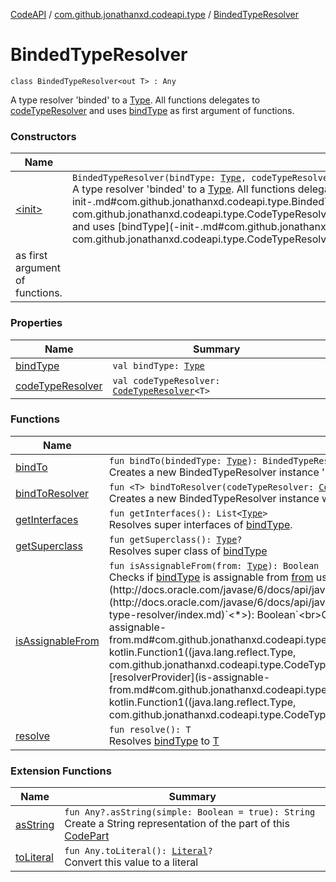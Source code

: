 [CodeAPI](../../index.md) / [com.github.jonathanxd.codeapi.type](../index.md) / [BindedTypeResolver](.)

# BindedTypeResolver

`class BindedTypeResolver<out T> : Any`

A type resolver 'binded' to a [Type](http://docs.oracle.com/javase/6/docs/api/java/lang/reflect/Type.html). All functions delegates to [codeTypeResolver](code-type-resolver.md) and uses [bindType](bind-type.md)
as first argument of functions.

### Constructors

| Name | Summary |
|---|---|
| [&lt;init&gt;](-init-.md) | `BindedTypeResolver(bindType: `[`Type`](http://docs.oracle.com/javase/6/docs/api/java/lang/reflect/Type.html)`, codeTypeResolver: `[`CodeTypeResolver`](../-code-type-resolver/index.md)`<T>)`<br>A type resolver 'binded' to a [Type](http://docs.oracle.com/javase/6/docs/api/java/lang/reflect/Type.html). All functions delegates to [codeTypeResolver](-init-.md#com.github.jonathanxd.codeapi.type.BindedTypeResolver$<init>(java.lang.reflect.Type, com.github.jonathanxd.codeapi.type.CodeTypeResolver((com.github.jonathanxd.codeapi.type.BindedTypeResolver.T)))/codeTypeResolver) and uses [bindType](-init-.md#com.github.jonathanxd.codeapi.type.BindedTypeResolver$<init>(java.lang.reflect.Type, com.github.jonathanxd.codeapi.type.CodeTypeResolver((com.github.jonathanxd.codeapi.type.BindedTypeResolver.T)))/bindType)
as first argument of functions. |

### Properties

| Name | Summary |
|---|---|
| [bindType](bind-type.md) | `val bindType: `[`Type`](http://docs.oracle.com/javase/6/docs/api/java/lang/reflect/Type.html) |
| [codeTypeResolver](code-type-resolver.md) | `val codeTypeResolver: `[`CodeTypeResolver`](../-code-type-resolver/index.md)`<T>` |

### Functions

| Name | Summary |
|---|---|
| [bindTo](bind-to.md) | `fun bindTo(bindedType: `[`Type`](http://docs.oracle.com/javase/6/docs/api/java/lang/reflect/Type.html)`): BindedTypeResolver<T>`<br>Creates a new BindedTypeResolver instance 'binded' to [bindType](bind-type.md). |
| [bindToResolver](bind-to-resolver.md) | `fun <T> bindToResolver(codeTypeResolver: `[`CodeTypeResolver`](../-code-type-resolver/index.md)`<T>): BindedTypeResolver<T>`<br>Creates a new BindedTypeResolver instance which delegate calls to [codeTypeResolver](bind-to-resolver.md#com.github.jonathanxd.codeapi.type.BindedTypeResolver$bindToResolver(com.github.jonathanxd.codeapi.type.CodeTypeResolver((com.github.jonathanxd.codeapi.type.BindedTypeResolver.bindToResolver.T)))/codeTypeResolver). |
| [getInterfaces](get-interfaces.md) | `fun getInterfaces(): List<`[`Type`](http://docs.oracle.com/javase/6/docs/api/java/lang/reflect/Type.html)`>`<br>Resolves super interfaces of [bindType](bind-type.md). |
| [getSuperclass](get-superclass.md) | `fun getSuperclass(): `[`Type`](http://docs.oracle.com/javase/6/docs/api/java/lang/reflect/Type.html)`?`<br>Resolves super class of [bindType](bind-type.md) |
| [isAssignableFrom](is-assignable-from.md) | `fun isAssignableFrom(from: `[`Type`](http://docs.oracle.com/javase/6/docs/api/java/lang/reflect/Type.html)`): Boolean`<br>Checks if [bindType](bind-type.md) is assignable from [from](is-assignable-from.md#com.github.jonathanxd.codeapi.type.BindedTypeResolver$isAssignableFrom(java.lang.reflect.Type)/from) using default resolvers.`fun isAssignableFrom(from: `[`Type`](http://docs.oracle.com/javase/6/docs/api/java/lang/reflect/Type.html)`, resolverProvider: (`[`Type`](http://docs.oracle.com/javase/6/docs/api/java/lang/reflect/Type.html)`) -> `[`CodeTypeResolver`](../-code-type-resolver/index.md)`<*>): Boolean`<br>Checks if [bindType](bind-type.md) is assignable [from](is-assignable-from.md#com.github.jonathanxd.codeapi.type.BindedTypeResolver$isAssignableFrom(java.lang.reflect.Type, kotlin.Function1((java.lang.reflect.Type, com.github.jonathanxd.codeapi.type.CodeTypeResolver((kotlin.Any)))))/from) using resolvers provided by [resolverProvider](is-assignable-from.md#com.github.jonathanxd.codeapi.type.BindedTypeResolver$isAssignableFrom(java.lang.reflect.Type, kotlin.Function1((java.lang.reflect.Type, com.github.jonathanxd.codeapi.type.CodeTypeResolver((kotlin.Any)))))/resolverProvider) |
| [resolve](resolve.md) | `fun resolve(): T`<br>Resolves [bindType](bind-type.md) to [T](#) |

### Extension Functions

| Name | Summary |
|---|---|
| [asString](../../com.github.jonathanxd.codeapi.util/kotlin.-any/as-string.md) | `fun Any?.asString(simple: Boolean = true): String`<br>Create a String representation of the part of this [CodePart](../../com.github.jonathanxd.codeapi/-code-part/index.md) |
| [toLiteral](../../com.github.jonathanxd.codeapi.util.conversion/kotlin.-any/to-literal.md) | `fun Any.toLiteral(): `[`Literal`](../../com.github.jonathanxd.codeapi.literal/-literal/index.md)`?`<br>Convert this value to a literal |
